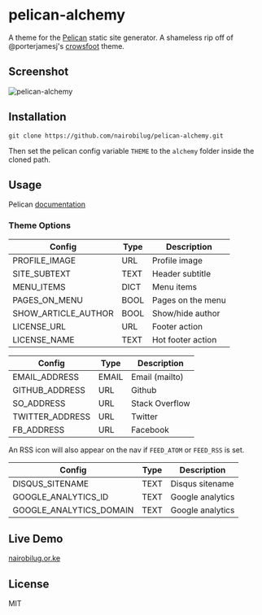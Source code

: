 # pelican-alchemy

A theme for the [Pelican](http://getpelican.com) static site generator. A shameless rip off of @porterjamesj's [crowsfoot](http://github.com/porterjamesj/crowsfoot) theme.

## Screenshot

![pelican-alchemy](screenshot.png)

## Installation

`git clone https://github.com/nairobilug/pelican-alchemy.git`

Then set the pelican config variable `THEME` to the `alchemy` folder inside the cloned path.

## Usage

Pelican [documentation](http://docs.getpelican.com/en/latest/)

### Theme Options

| Config                    | Type  | Description       |
| ------------------------- | ----- | ----------------- |
| PROFILE_IMAGE             | URL   | Profile image     |
| SITE_SUBTEXT              | TEXT  | Header subtitle   |
| MENU_ITEMS                | DICT  | Menu items        |
| PAGES_ON_MENU             | BOOL  | Pages on the menu |
| SHOW_ARTICLE_AUTHOR       | BOOL  | Show/hide author  |
| LICENSE_URL               | URL   | Footer action     |
| LICENSE_NAME              | TEXT  | Hot footer action |

| Config                    | Type  | Description       |
| ------------------------- | ----- | ----------------- |
| EMAIL_ADDRESS             | EMAIL | Email (mailto)    |
| GITHUB_ADDRESS            | URL   | Github            |
| SO_ADDRESS                | URL   | Stack Overflow    |
| TWITTER_ADDRESS           | URL   | Twitter           |
| FB_ADDRESS                | URL   | Facebook          |

An RSS icon will also appear on the nav if `FEED_ATOM` or `FEED_RSS` is set.

| Config                    | Type  | Description       |
| ------------------------- | ----- | ----------------- |
| DISQUS_SITENAME           | TEXT  | Disqus sitename   |
| GOOGLE_ANALYTICS_ID       | TEXT  | Google analytics  |
| GOOGLE_ANALYTICS_DOMAIN   | TEXT  | Google analytics  |

## Live Demo

[nairobilug.or.ke](http://nairobilug.or.ke)

## License

MIT
